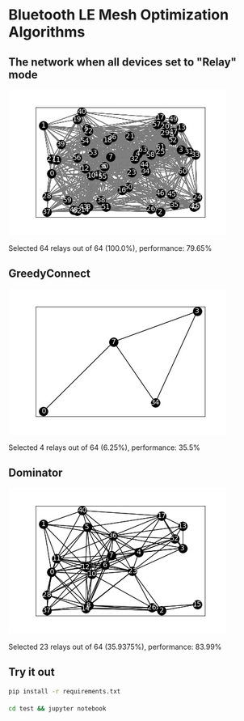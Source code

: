 # Bluetooth LE Mesh Optimization Algorithms 



## The network when all devices set to "Relay" mode
![](images/all_relays.jpg)

Selected 64 relays out of 64 (100.0%), performance: 79.65%

## GreedyConnect
![](images/greedy_connect.jpg)

Selected 4 relays out of 64 (6.25%), performance: 35.5%

## Dominator
![](images/dominator_connect.jpg)

Selected 23 relays out of 64 (35.9375%), performance: 83.99%


## Try it out

```bash
pip install -r requirements.txt

cd test && jupyter notebook
```
